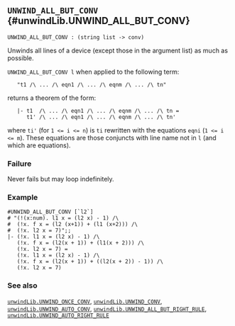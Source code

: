## `UNWIND_ALL_BUT_CONV` {#unwindLib.UNWIND_ALL_BUT_CONV}


```
UNWIND_ALL_BUT_CONV : (string list -> conv)
```



Unwinds all lines of a device (except those in the argument list) as much as
possible.


`UNWIND_ALL_BUT_CONV l` when applied to the following term:
    
       "t1 /\ ... /\ eqn1 /\ ... /\ eqnm /\ ... /\ tn"
    
returns a theorem of the form:
    
       |- t1  /\ ... /\ eqn1 /\ ... /\ eqnm /\ ... /\ tn =
          t1' /\ ... /\ eqn1 /\ ... /\ eqnm /\ ... /\ tn'
    
where `ti'` (for `1 <= i <= n`) is `ti` rewritten with the equations
`eqni` (`1 <= i <= m`). These equations are those conjuncts with line name not
in `l` (and which are equations).

### Failure

Never fails but may loop indefinitely.

### Example

    
    #UNWIND_ALL_BUT_CONV [`l2`]
    # "(!(x:num). l1 x = (l2 x) - 1) /\
    #  (!x. f x = (l2 (x+1)) + (l1 (x+2))) /\
    #  (!x. l2 x = 7)";;
    |- (!x. l1 x = (l2 x) - 1) /\
       (!x. f x = (l2(x + 1)) + (l1(x + 2))) /\
       (!x. l2 x = 7) =
       (!x. l1 x = (l2 x) - 1) /\
       (!x. f x = (l2(x + 1)) + ((l2(x + 2)) - 1)) /\
       (!x. l2 x = 7)
    

### See also

[`unwindLib.UNWIND_ONCE_CONV`](#unwindLib.UNWIND_ONCE_CONV), [`unwindLib.UNWIND_CONV`](#unwindLib.UNWIND_CONV), [`unwindLib.UNWIND_AUTO_CONV`](#unwindLib.UNWIND_AUTO_CONV), [`unwindLib.UNWIND_ALL_BUT_RIGHT_RULE`](#unwindLib.UNWIND_ALL_BUT_RIGHT_RULE), [`unwindLib.UNWIND_AUTO_RIGHT_RULE`](#unwindLib.UNWIND_AUTO_RIGHT_RULE)

